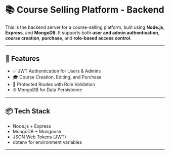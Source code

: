 # 📚 Course Selling Platform - Backend

This is the backend server for a course-selling platform, built using **Node.js**, **Express**, and **MongoDB**. It supports both **user and admin authentication**, **course creation**, **purchase**, and **role-based access control**.

---

## 🚀 Features

- ✅ JWT Authentication for Users & Admins
- 🎓 Course Creation, Editing, and Purchase
- 🔐 Protected Routes with Role Validation
- 🌐 MongoDB for Data Persistence

---

## 📦 Tech Stack

- Node.js + Express
- MongoDB + Mongoose
- JSON Web Tokens (JWT)
- dotenv for environment variables

---



